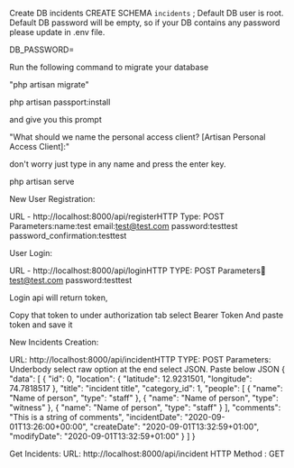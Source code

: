 Create DB incidents
CREATE SCHEMA `incidents` ;
Default DB user is root.
Default DB password will be empty, so if your DB contains any password please update in .env file.

DB_PASSWORD=

Run the following command to migrate your database

"php artisan migrate"

php artisan passport:install

and give you this prompt

"What should we name the personal access client? [Artisan Personal Access Client]:"

don't worry just type in any name and press the enter key.

php artisan serve

New User Registration: 

URL - http://localhost:8000/api/registerHTTP 
Type: POST
Parameters:name:test
email:test@test.com
password:testtest
password_confirmation:testtest

User Login:

URL - http://localhost:8000/api/loginHTTP TYPE: POST
Parameters:email:test@test.com
password:testtest

Login api will return token,

Copy that token to under authorization tab select Bearer Token And paste token and save it

New Incidents Creation:

URL: http://localhost:8000/api/incidentHTTP 
TYPE: POST
Parameters:
Underbody select raw option at the end select JSON.
Paste below JSON
{
"data": [
{
"id": 0,
"location": {
"latitude": 12.9231501,
"longitude": 74.7818517
},
"title": "incident title",
"category_id": 1,
"people": [
{
"name": "Name of person",
"type": "staff"
},
{
"name": "Name of person",
"type": "witness"
},
{
"name": "Name of person",
"type": "staff"
}
],
"comments": "This is a string of comments",
"incidentDate": "2020-09-01T13:26:00+00:00",
"createDate": "2020-09-01T13:32:59+01:00",
"modifyDate": "2020-09-01T13:32:59+01:00"
}
]
}

Get Incidents:
URL: http://localhost:8000/api/incident
HTTP Method : GET
